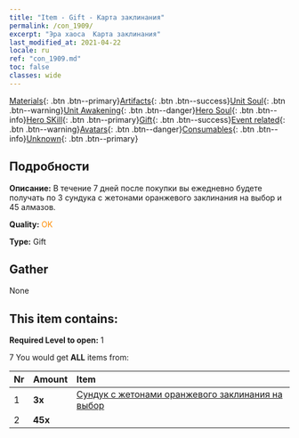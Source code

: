 ```yaml
---
title: "Item - Gift - Карта заклинания"
permalink: /con_1909/
excerpt: "Эра хаоса  Карта заклинания"
last_modified_at: 2021-04-22
locale: ru
ref: "con_1909.md"
toc: false
classes: wide
---
```

 [Materials](/ItemsRU/){: .btn .btn--primary}[Artifacts](/ItemsRU/Artifacts/){: .btn .btn--success}[Unit Soul](/ItemsRU/UnitSoul/){: .btn .btn--warning}[Unit Awakening](/ItemsRU/UnitAwakening/){: .btn .btn--danger}[Hero Soul](/ItemsRU/HeroSoul/){: .btn .btn--info}[Hero SKill](/ItemsRU/HeroSkill/){: .btn .btn--primary}[Gift](/ItemsRU/Gift/){: .btn .btn--success}[Event related](/ItemsRU/Events/){: .btn .btn--warning}[Avatars](/ItemsRU/Avatars/){: .btn .btn--danger}[Consumables](/ItemsRU/Consumables/){: .btn .btn--info}[Unknown](/ItemsRU/Unknown/){: .btn .btn--primary}

## Подробности
 **Описание:** В течение 7 дней после покупки вы ежедневно будете получать по 3 сундука с жетонами оранжевого заклинания на выбор и 45 алмазов.

 **Quality:** <span style="color: #FF8C00">OK</span>

 **Type:** Gift

## Gather

  None

## This item contains:

 **Required Level to open:** 1

 7 You would get **ALL** items  from:

  | Nr | Amount |     Item    |
  |:---|:-------|:------------|
  | 1 |  **3x** | [Сундук с жетонами оранжевого заклинания на выбор](/ru/Items/con_1914/) |  | 
  | 2 |  **45x** | <i class="fas fa-gem"/> |  | 
